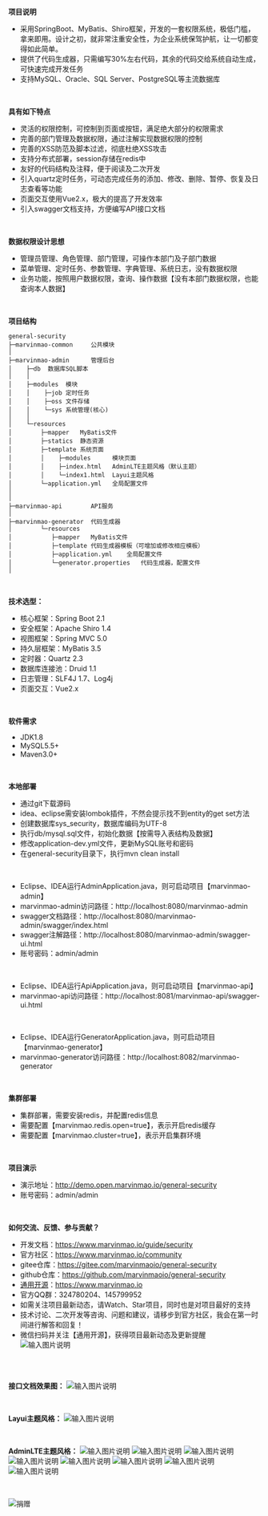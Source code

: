 **项目说明** 
- 采用SpringBoot、MyBatis、Shiro框架，开发的一套权限系统，极低门槛，拿来即用。设计之初，就非常注重安全性，为企业系统保驾护航，让一切都变得如此简单。
- 提供了代码生成器，只需编写30%左右代码，其余的代码交给系统自动生成，可快速完成开发任务
- 支持MySQL、Oracle、SQL Server、PostgreSQL等主流数据库
<br>

**具有如下特点** 
- 灵活的权限控制，可控制到页面或按钮，满足绝大部分的权限需求
- 完善的部门管理及数据权限，通过注解实现数据权限的控制
- 完善的XSS防范及脚本过滤，彻底杜绝XSS攻击
- 支持分布式部署，session存储在redis中
- 友好的代码结构及注释，便于阅读及二次开发
- 引入quartz定时任务，可动态完成任务的添加、修改、删除、暂停、恢复及日志查看等功能
- 页面交互使用Vue2.x，极大的提高了开发效率
- 引入swagger文档支持，方便编写API接口文档

<br>

**数据权限设计思想** 
- 管理员管理、角色管理、部门管理，可操作本部门及子部门数据
- 菜单管理、定时任务、参数管理、字典管理、系统日志，没有数据权限
- 业务功能，按照用户数据权限，查询、操作数据【没有本部门数据权限，也能查询本人数据】

<br> 

**项目结构** 
```
general-security
├─marvinmao-common     公共模块
│ 
├─marvinmao-admin      管理后台
│    ├─db  数据库SQL脚本
│    │ 
│    ├─modules  模块
│    │    ├─job 定时任务
│    │    ├─oss 文件存储
│    │    └─sys 系统管理(核心)
│    │ 
│    └─resources 
│        ├─mapper   MyBatis文件
│        ├─statics  静态资源
│        ├─template 系统页面
│        │    ├─modules      模块页面
│        │    ├─index.html   AdminLTE主题风格（默认主题）
│        │    └─index1.html  Layui主题风格
│        └─application.yml   全局配置文件
│       
│ 
├─marvinmao-api        API服务
│ 
├─marvinmao-generator  代码生成器
│        └─resources 
│           ├─mapper   MyBatis文件
│           ├─template 代码生成器模板（可增加或修改相应模板）
│           ├─application.yml    全局配置文件
│           └─generator.properties   代码生成器，配置文件
│
```

<br>

 **技术选型：** 
- 核心框架：Spring Boot 2.1
- 安全框架：Apache Shiro 1.4
- 视图框架：Spring MVC 5.0
- 持久层框架：MyBatis 3.5
- 定时器：Quartz 2.3
- 数据库连接池：Druid 1.1
- 日志管理：SLF4J 1.7、Log4j
- 页面交互：Vue2.x

<br>

 **软件需求** 
- JDK1.8
- MySQL5.5+
- Maven3.0+

<br>

 **本地部署**
- 通过git下载源码
- idea、eclipse需安装lombok插件，不然会提示找不到entity的get set方法
- 创建数据库sys_security，数据库编码为UTF-8
- 执行db/mysql.sql文件，初始化数据【按需导入表结构及数据】
- 修改application-dev.yml文件，更新MySQL账号和密码
- 在general-security目录下，执行mvn clean install
<br>

- Eclipse、IDEA运行AdminApplication.java，则可启动项目【marvinmao-admin】
- marvinmao-admin访问路径：http://localhost:8080/marvinmao-admin
- swagger文档路径：http://localhost:8080/marvinmao-admin/swagger/index.html
- swagger注解路径：http://localhost:8080/marvinmao-admin/swagger-ui.html
- 账号密码：admin/admin

<br>

- Eclipse、IDEA运行ApiApplication.java，则可启动项目【marvinmao-api】
- marvinmao-api访问路径：http://localhost:8081/marvinmao-api/swagger-ui.html

<br>

- Eclipse、IDEA运行GeneratorApplication.java，则可启动项目【marvinmao-generator】
- marvinmao-generator访问路径：http://localhost:8082/marvinmao-generator


<br>

 **集群部署**
- 集群部署，需要安装redis，并配置redis信息
- 需要配置【marvinmao.redis.open=true】，表示开启redis缓存
- 需要配置【marvinmao.cluster=true】，表示开启集群环境

<br>

 **项目演示**
- 演示地址：http://demo.open.marvinmao.io/general-security
- 账号密码：admin/admin

<br>

**如何交流、反馈、参与贡献？** 
- 开发文档：https://www.marvinmao.io/guide/security
- 官方社区：https://www.marvinmao.io/community
- gitee仓库：https://gitee.com/marvinmaoio/general-security
- github仓库：https://github.com/marvinmaoio/general-security
- [通用开源](https://www.marvinmao.io)：https://www.marvinmao.io   
- 官方QQ群：324780204、145799952
- 如需关注项目最新动态，请Watch、Star项目，同时也是对项目最好的支持
- 技术讨论、二次开发等咨询、问题和建议，请移步到官方社区，我会在第一时间进行解答和回复！
- 微信扫码并关注【通用开源】，获得项目最新动态及更新提醒<br>
![输入图片说明](http://cdn.marvinmao.io/47c26201804031918312618.jpg "在这里输入图片标题")
<br>
<br>

**接口文档效果图：** 
![输入图片说明](http://cdn.marvinmao.io/img/c8dae596146248d8b4d0639738c2932b "在这里输入图片标题")

<br>

**Layui主题风格：**
![输入图片说明](http://cdn.marvinmao.io/img/1013aa91fe8542b7b05d82bc9444433a "在这里输入图片标题")

<br>

**AdminLTE主题风格：**
![输入图片说明](http://cdn.marvinmao.io/img/f9762bc6574545ce908e271995efcf1c "在这里输入图片标题")
![输入图片说明](http://cdn.marvinmao.io/img/a1b8bf1ea3db4844a8652a9cf84048cc "在这里输入图片标题")
![输入图片说明](http://cdn.marvinmao.io/img/e542060605f94b3ebec699b0afffc22d "在这里输入图片标题")
![输入图片说明](http://cdn.marvinmao.io/img/c94be5b4bf0d4387b18e119c91b1a986 "在这里输入图片标题")
![输入图片说明](http://cdn.marvinmao.io/img/ae8c683a01c74d8dbc52d62547efda31 "在这里输入图片标题")
![输入图片说明](http://cdn.marvinmao.io/img/ca38bcf3717c427d82dd67d86b744e18 "在这里输入图片标题")
![输入图片说明](http://cdn.marvinmao.io/img/4862ec46a9ad469b90c30788c4707e35 "在这里输入图片标题")
![输入图片说明](http://cdn.marvinmao.io/img/5d8e7243d30a4421b90f15394b6d1ccd "在这里输入图片标题")

<br>

![捐赠](http://cdn.marvinmao.io/donate.jpg "捐赠") 